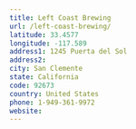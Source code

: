 ```yaml
---
title: Left Coast Brewing
url: /left-coast-brewing/
latitude: 33.4577
longitude: -117.589
address1: 1245 Puerta del Sol
address2: 
city: San Clemente
state: California
code: 92673
country: United States
phone: 1-949-361-9972
website: 
---
```


